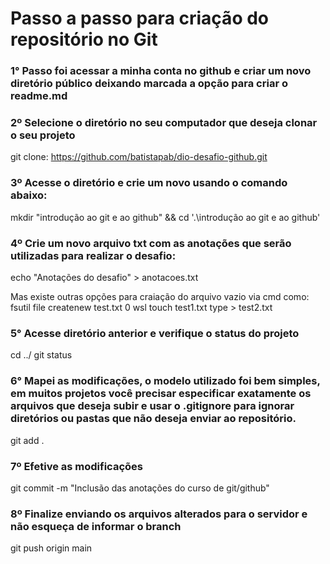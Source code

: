 # Passo a passo para criação do repositório no Git

### 1° Passo foi acessar a minha conta no github e criar um novo diretório público deixando marcada a opção para criar o readme.md

### 2º Selecione o diretório no seu computador que deseja clonar o seu projeto
git clone: https://github.com/batistapab/dio-desafio-github.git

### 3º Acesse o diretório e crie um novo usando o comando abaixo:
mkdir "introdução ao git e ao github" && cd '.\introdução ao git e ao github\'

### 4º Crie um novo arquivo txt com as anotações que serão utilizadas para realizar o desafio:
echo "Anotações do desafio" > anotacoes.txt

Mas existe outras opções para craiação do arquivo vazio via cmd como:
 fsutil file createnew test.txt 0
 wsl touch test1.txt 
 type > test2.txt
 
 ### 5° Acesse diretório anterior e verifique o status do projeto
 cd ../
 git status 
 
 ### 6° Mapei as modificações, o modelo utilizado foi bem simples, em muitos projetos você precisar especificar exatamente os arquivos que deseja subir e usar o .gitignore para ignorar diretórios ou pastas que não deseja enviar ao repositório.
 
  git add .
  
 ### 7º Efetive as modificações 
 
 git commit -m "Inclusão das anotações do curso de git/github"
 
 ### 8º Finalize enviando os arquivos alterados para o servidor e  não esqueça de informar o branch
 git push origin main
